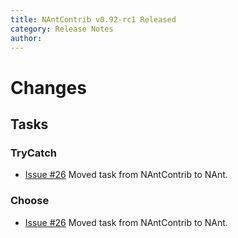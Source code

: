 ```yaml
---
title: NAntContrib v0.92-rc1 Released
category: Release Notes
author: 
---
```


# Changes

## Tasks

### TryCatch

* [Issue #26](https://github.com/nant/nant/issues/26) Moved <trycatch> task from NAntContrib to NAnt. 

### Choose

* [Issue #26](https://github.com/nant/nant/issues/26) Moved <choose> task from NAntContrib to NAnt. 
